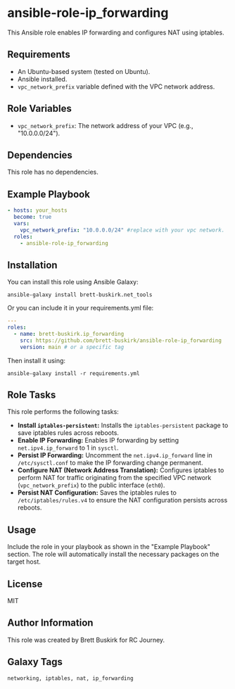 # ansible-role-ip_forwarding

This Ansible role enables IP forwarding and configures NAT using iptables.

## Requirements

* An Ubuntu-based system (tested on Ubuntu).
* Ansible installed.
* `vpc_network_prefix` variable defined with the VPC network address.

## Role Variables

* `vpc_network_prefix`: The network address of your VPC (e.g., "10.0.0.0/24").

## Dependencies

This role has no dependencies.

## Example Playbook

```yaml
- hosts: your_hosts
  become: true
  vars:
    vpc_network_prefix: "10.0.0.0/24" #replace with your vpc network.
  roles:
    - ansible-role-ip_forwarding
```

## Installation

You can install this role using Ansible Galaxy:

```shell
ansible-galaxy install brett-buskirk.net_tools
```

Or you can include it in your requirements.yml file:

```yaml
---
roles:
  - name: brett-buskirk.ip_forwarding
    src: https://github.com/brett-buskirk/ansible-role-ip_forwarding
    version: main # or a specific tag
```

Then install it using:

```shell
ansible-galaxy install -r requirements.yml
```

## Role Tasks

This role performs the following tasks:

- **Install `iptables-persistent`:** Installs the `iptables-persistent` package to save iptables rules across reboots.
- **Enable IP Forwarding:** Enables IP forwarding by setting `net.ipv4.ip_forward` to 1 in `sysctl`.
- **Persist IP Forwarding:** Uncomment the `net.ipv4.ip_forward` line in `/etc/sysctl.conf` to make the IP forwarding change permanent.
- **Configure NAT (Network Address Translation):** Configures iptables to perform NAT for traffic originating from the specified VPC network (`vpc_network_prefix`) to the public interface (`eth0`).
- **Persist NAT Configuration:** Saves the iptables rules to `/etc/iptables/rules.v4` to ensure the NAT configuration persists across reboots.

## Usage

Include the role in your playbook as shown in the "Example Playbook" section. The role will automatically install the necessary packages on the target host.

## License

MIT

## Author Information

This role was created by Brett Buskirk for RC Journey.

## Galaxy Tags

```
networking, iptables, nat, ip_forwarding
```
